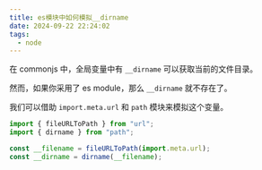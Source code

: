 ```yaml
---
title: es模块中如何模拟__dirname
date: 2024-09-22 22:24:02
tags:
  - node
---
```


在 commonjs 中，全局变量中有 `__dirname` 可以获取当前的文件目录。

然而，如果你采用了 es module，那么 `__dirname` 就不存在了。

我们可以借助 `import.meta.url` 和 `path` 模块来模拟这个变量。

```js
import { fileURLToPath } from "url";
import { dirname } from "path";

const __filename = fileURLToPath(import.meta.url);
const __dirname = dirname(__filename);
```

